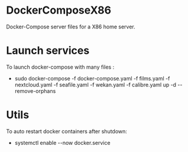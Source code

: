 # DockerComposeX86
Docker-Compose server files for a X86 home server.

# Launch services
To launch docker-compose with many files :

- sudo docker-compose -f docker-compose.yaml -f films.yaml -f nextcloud.yaml -f seafile.yaml -f wekan.yaml -f calibre.yaml up -d --remove-orphans

# Utils

To auto restart docker containers after shutdown:

- systemctl enable --now docker.service
